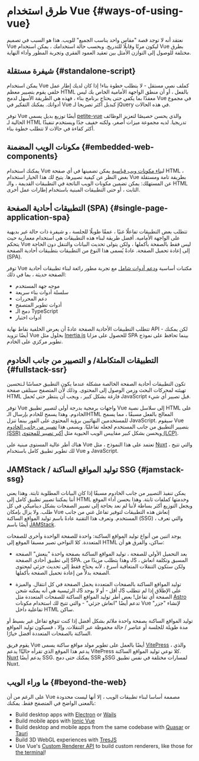 # طرق استخدام Vue {#ways-of-using-vue}

نعتقد أنه لا توجد قصة "مقاس واحد يناسب الجميع" للويب. هذا هو السبب في تصميم Vue ليكون مرنًا وقابلًا للتدريج. وبحسب حالة استخدامك ، يمكن استخدام Vue بطرق مختلفة للوصول إلى التوازن الأمثل بين تعقيد العمود الفقري وتجربة المطور وأداء النهاية.

## شيفرة مستقلة {#standalone-script}

يمكن استخدام Vue كملف نصي مستقل - لا يتطلب خطوة بناء! إذا كان لديك إطار عمل خلفي يقوم بتصيير معظم HTML بالفعل ، أو أن منطق الواجهة الأمامية الخاص بك ليس معقدًا بما يكفي حتى يحتاج برنامج بناء ، فهذه هي الطريقة الأسهل لدمج Vue في مجموع أدواتك. يمكنك التفكير في Vue كبديل أكثر تصريحا لـ jQuery في هذه الحالات.

توفر Vue أيضًا توزيع بديل يسمى [petite-vue](https://github.com/vuejs/petite-vue) والذي يحسن خصيصًا لتعزيز الوظائف الحالية لـ HTML تدريجيا. لديه مجموعة ميزات أصغر، ولكنه خفيف جدًا ويستخدم تنفيذًا أكثر كفاءة في حالات لا تتطلب خطوة بناء.

## مكونات الويب المضمنة {#embedded-web-components}

يمكنك استخدام Vue ل[بناء مكونات ويب قياسية](/guide/extras/web-components) يمكن تضمينها في أي صفحة HTML ، بغض النظر عن كيفية تصييرها. يتيح لك هذا الخيار استخدام Vue بطريقة تامة ومستقلة عن المستهلك: يمكن تضمين مكونات الويب الناتجة في التطبيقات القديمة ، والـ HTML الثابت ، أو حتى التطبيقات المبنية باستخدام إطارات عمل أخرى.

## التطبيقات أحادية الصفحة (SPA) {#single-page-application-spa}

تتطلب بعض التطبيقات تفاعلًا غنيًا ، عمقًا طويلًا للجلسة ، و شيفرة ذات حالة غير بديهية على الواجهة الأمامية. أفضل طريقة لبناء هذه التطبيقات هي استخدام معمارية حيث يتحكم Vue ليس فقط بالصفحة بأكملها ، ولكن يتولى تحديث البيانات والتنقل دون الحاجة إلى إعادة تحميل الصفحة.  عادةً يُسمى هذا النوع من التطبيقات بتطبيقات أحادية الصفحة (SPA).

توفر Vue مكتبات أساسية و[دعم أدوات شامل](/guide/scaling-up/tooling) مع تجربة مطور رائعة لبناء تطبيقات أحادية الصفحة حديثة ، بما في ذلك:

- موجه جهة المستخدم 
- سلسلة أدوات بناء سريعة
- دعم المحررات
- أدوات تطوير المتصفح
- دمج الـ TypeScript
- أدوات اختبار

تتطلب التطبيقات الأحادية الصفحة عادةً أن يعرض الخلفية نقاط نهاية API - لكن يمكنك أيضًا تزويد Vue بحلول مثل [Inertia.js](https://inertiajs.com) للحصول على مزايا SPA بينما تحافظ على نموذج تطوير مركزي على الخادم.

## التطبيقات المتكاملة/ و التصيير من جانب الخادوم {#fullstack-ssr}

تكون التطبيقات أحادية الصفحة الخالصة مشكلة عندما يكون التطبيق حساسًا لـتحسين تهيئته لمحركات البحث وزمن الوصول إلى المحتوى. وذلك لأن المتصفح سيتلقى صفحة HTML فارغة بشكل كبير ، ويجب أن ينتظر حتى تُحمل JavaScript قبل تصيير أي شيء.

توفر Vue واجهات برمجية بدرجة أولى لتصيير تطبيق Vue إلى سلاسل نصية HTML على الخادوم. وهذا يسمح للخادم بإرسال الـHTML المعالج بالفعل مسبقًا ، مما يسمح للمستخدمين النهائيين برؤية المحتوى على الفور بينما تنزل JavaScript. سيقوم Vue بتصيير التطبيق من جانب المستخدم لجعله تفاعليًا. ويسمى هذا [تصيير من جانب الخادوم (SSR)](/guide/scaling-up/ssr) ويحسن بشكل كبير مقاييس الويب الحيوية مثل [أكبر تصيير للمحتوى (LCP)](https://web.dev/lcp/).

هناك أطر عالية المستوى مبنية على Vue تعتمد على هذا النموذج ، مثل [Nuxt](https://nuxt.com/) ، والتي تتيح لك تطوير تطبيق كامل باستخدام Vue و JavaScript.

## JAMStack / توليد المواقع الساكنة SSG {#jamstack-ssg}

يمكن تنفيذ التصيير من جانب الخادوم مسبقًا إذا كان البيانات المطلوبة ثابتة. وهذا يعني أننا يمكننا تصيير تطبيق كامل إلى HTML وخدمتها كملفات ثابتة. وهذا يحسن أداء الموقع ويجعل التوزيع أكثر بساطة لأننا لم نعد بحاجة إلى تصيير الصفحات بشكل ديناميكي في كل طلب. ولا يزال بإمكان Vue إنعاش هذه التطبيقات لتوفير تفاعل غني من جانب المستخدم. وتعرف هذا التقنية عادةً باسم توليد المواقع الساكنة (SSG) ، والتي تعرف أيضًا باسم [JAMStack](https://jamstack.org/what-is-jamstack/).

يوجد اثنين من أنواع توليد المواقع الساكنة: واحدة للصفحة الواحدة وأخرى للصفحات المتعددة. كلا النواحي تصير مسبقا الموقع إلى HTML ساكن، والفرق هو أن:

- بعد التحميل الأولي للصفحة  ، توليد المواقع الساكنة بصفحة واحدة "ينعش" الصفحة إلى تطبيق أحادي الصفحة SPA. وهذا يتطلب مزيدًا من JS المسبق وتكلفة انعاش ، ولكن ستكون التنقلات المتعاقبة أسرع ، لأنه يحتاج فقط إلى تحديث جزئي لمحتوى الصفحة بدلاً من إعادة تحميل الصفحة بأكملها.

- توليد المواقع الساكنة بالصفحات المتعددة يحمل الصفحة في كل انتقال. والميزة الرئيسية هي أنه يمكنه شحن JS أقل - أو لا يوجد JS على الإطلاق إذا لم تتطلب الصفحة أي تفاعل! بعض أطر توليد المواقع الساكنة للصفحات المتعددة مثل [Astro](https://astro.build/) تدعم أيضًا "انعاش جزئي" - والتي تتيح لك استخدام مكونات Vue لإنشاء "جزر" تفاعلية داخل HTML ساكن.

توليد المواقع الساكنة بصفحة واحدة ملائم بشكل أفضل إذا كنت تتوقع تفاعل غير بسيط أو  مدة طويلة للجلسة أو عناصر / حالة محفوظة عبر التنقلات. وإلا ، فسيكون توليد المواقع الساكنة بالصفحات المتعددة أفضل خيارًا.

يقوم فريق Vue أيضًا بالعمل على تطوير مولد مواقع ساكنة يسمى [VitePress](https://vitepress.dev/) ، والذي يدعم هذا الموقع الذي تقرأه حاليًا! يدعم VitePress كلا نوعي توليد المواقع الساكنة. [Nuxt](https://nuxt.com/) يدعم أيضًا SSG. يمكنك حتى دمج SSR وSSG لمسارات مختلفة في نفس تطبيق Nuxt.

## ما وراء الويب {#beyond-the-web}

على الرغم من أن Vue مصممة أساسا لبناء تطبيقات الويب ، إلا أنها ليست محدودة بالمعنى الواضح في المتصفح فقط. يمكنك:

- Build desktop apps with [Electron](https://www.electronjs.org/) or [Wails](https://wails.io)
- Build mobile apps with [Ionic Vue](https://ionicframework.com/docs/vue/overview)
- Build desktop and mobile apps from the same codebase with [Quasar](https://quasar.dev/) or [Tauri](https://tauri.app)
- Build 3D WebGL experiences with [TresJS](https://tresjs.org/)
- Use Vue's [Custom Renderer API](/api/custom-renderer) to build custom renderers, like those for [the terminal](https://github.com/vue-terminal/vue-termui)!
